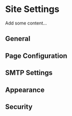# Site Settings
Add some content...

## General

## Page Configuration

## SMTP Settings

## Appearance

## Security
